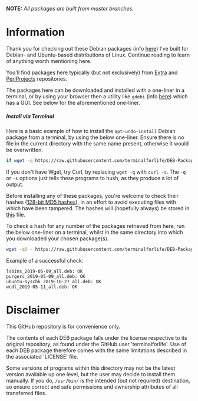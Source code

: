 **NOTE:** _All packages are built from master branches._

# Information

Thank you for checking out these Debian packages (info [here](https://www.debian.org/doc/manuals/debian-faq/ch-pkg_basics.en.html)) I've built for Debian- and Ubuntu-based distributions of Linux. Continue reading to learn of anything worth mentioning here.

You'll find packages here typically (but not exclusively) from [Extra](https://github.com/terminalforlife/Extra) and [PerlProjects](https://github.com/terminalforlife/PerlProjects) repositories.

The packages here can be downloaded and installed with a one-liner in a terminal, or by using your browser then a utility like `gdebi` (info [here](https://simple.wikipedia.org/wiki/Gdebi)) which has a GUI. See below for the aforementioned one-liner.

##### Install via Terminal

Here is a basic example of how to install the `apt-undo-install` Debian package from a terminal, by using the below one-liner. Ensure there is no file in the current directory with the same name present, otherwise it would be overwritten.

```bash
if wget -q https://raw.githubusercontent.com/terminalforlife/DEB-Packages/master/apt-undo-install_2019-05-09_all.deb; then sudo dpkg -i apt-undo-install_2019-05-09_all.deb && rm apt-undo-install_2019-05-09_all.deb; fi
```

If you don't have Wget, try Curl, by replacing `wget -q` with `curl -s`. The `-q` or `-s` options just tells these programs to hush, as they produce a lot of output.

Before installing any of these packages, you're welcome to check their hashes ([128-bit MD5 hashes](https://en.wikipedia.org/wiki/Md5sum)), in an effort to avoid executing files with which have been tampered. The hashes will (hopefully always) be stored in [this](md5sum) file.

To check a hash for any number of the packages retrieved from here, run the below one-liner on a terminal, whilst in the same directory into which you downloaded your chosen package(s).

```bash
wget -qO - https://raw.githubusercontent.com/terminalforlife/DEB-Packages/master/md5sum | md5sum -c --ignore-missing
```

Example of a successful check:

```
lsbins_2019-05-09_all.deb: OK
purgerc_2019-05-09_all.deb: OK
ubuntu-syschk_2019-10-27_all.deb: OK
wcdl_2019-05-11_all.deb: OK
```

# Disclaimer

This GitHub repository is for convenience only.

The contents of each DEB package falls under the license respective to its original repository, as found under the GitHub user 'terminalforlife'. Use of each DEB package therefore comes with the same limitations described in the associated 'LICENSE' file.

Some versions of programs within this directory may not be the latest version available up one level, but the user may decide to install them manually. If you do, `/usr/bin/` is the intended (but not required) destination, so ensure correct and safe permissions and ownership attributes of all transferred files.

